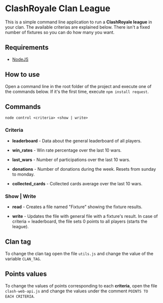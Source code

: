 # ClashRoyale Clan League
This is a simple command line application to run a **ClashRoyale league** in your clan. The available criterias are explained below. There isn't a fixed number of fixtures so you can do how many you want. 

## Requirements
- [NodeJS](https://nodejs.org/)

## How to use
Open a command line in the root folder of the project and execute one of the commands below.
If it's the first time, execute ```npm install request```.

## Commands
```
node control <criteria> <show | write>
```
  
### Criteria
- **leaderboard** - 
Data about the general leaderboard of all players.

-  **win_rates** - 
Win rate percentage over the last 10 wars.

- **last_wars** - 
Number of participations over the last 10 wars.

- **donations** - 
Number of donations during the week. Resets from sunday to monday.

- **collected_cards** -
Collected cards average over the last 10 wars.

### Show | Write
- **read** - 
Creates a file named "Fixture" showing the fixture results.

- **write** - 
Updates the file with general file with a fixture's result. In case of criteria = leaderboard, the file sets 0 points to all players (starts the league).

## Clan tag
To change the clan tag open the file ```utils.js``` and change the value of the variable ```CLAN_TAG```.

## Points values
To change the values of points corresponding to each **criteria**, open the file ```clash-web-api.js``` and change the values under the comment ```POINTS TO EACH CRITERIA```.
